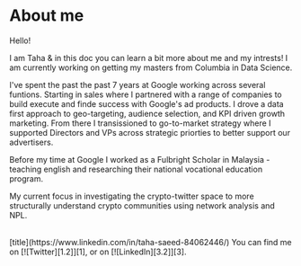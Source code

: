 # About me

Hello! 

I am Taha & in this doc you can learn a bit more about me and my intrests! I am currently working on getting my masters from Columbia in Data Science. 

I've spent the past the past 7 years at Google working across several funtions. Starting in sales where I partnered with a range of companies to build execute and finde success with Google's ad products.
I drove a data first approach to geo-targeting, audience selection, and KPI driven growth marketing. From there I transissioned to go-to-market strategy where I supported
Directors and VPs across strategic priorties to better support our advertisers.

Before my time at Google I worked as a Fulbright Scholar in Malaysia - teaching english and researching their national vocational education program.

My current focus in investigating the crypto-twitter space to more structurally understand crypto communities using network analysis and NPL.

<br />
[title](https://www.linkedin.com/in/taha-saeed-84062446/)
You can find me on [![Twitter][1.2]][1], or on [![LinkedIn][3.2]][3].
